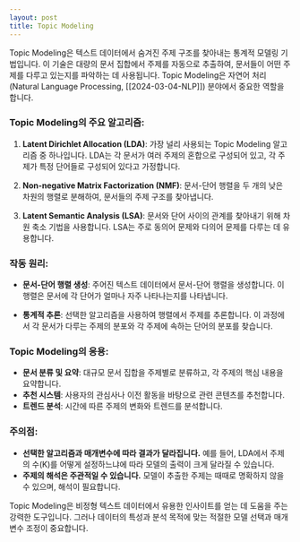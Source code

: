 ```yaml
---
layout: post
title: Topic Modeling
---
```


Topic Modeling은 텍스트 데이터에서 숨겨진 주제 구조를 찾아내는 통계적 모델링 기법입니다. 이 기술은 대량의 문서 집합에서 주제를 자동으로 추출하여, 문서들이 어떤 주제를 다루고 있는지를 파악하는 데 사용됩니다. Topic Modeling은 자연어 처리(Natural Language Processing, [[2024-03-04-NLP]]) 분야에서 중요한 역할을 합니다.

### Topic Modeling의 주요 알고리즘:

1. **Latent Dirichlet Allocation (LDA)**: 가장 널리 사용되는 Topic Modeling 알고리즘 중 하나입니다. LDA는 각 문서가 여러 주제의 혼합으로 구성되어 있고, 각 주제가 특정 단어들로 구성되어 있다고 가정합니다.
    
2. **Non-negative Matrix Factorization (NMF)**: 문서-단어 행렬을 두 개의 낮은 차원의 행렬로 분해하여, 문서들의 주제 구조를 찾아냅니다.
    
3. **Latent Semantic Analysis (LSA)**: 문서와 단어 사이의 관계를 찾아내기 위해 차원 축소 기법을 사용합니다. LSA는 주로 동의어 문제와 다의어 문제를 다루는 데 유용합니다.
    

### 작동 원리:

- **문서-단어 행렬 생성**: 주어진 텍스트 데이터에서 문서-단어 행렬을 생성합니다. 이 행렬은 문서에 각 단어가 얼마나 자주 나타나는지를 나타냅니다.
    
- **통계적 추론**: 선택한 알고리즘을 사용하여 행렬에서 주제를 추론합니다. 이 과정에서 각 문서가 다루는 주제의 분포와 각 주제에 속하는 단어의 분포를 찾습니다.
    

### Topic Modeling의 응용:

- **문서 분류 및 요약**: 대규모 문서 집합을 주제별로 분류하고, 각 주제의 핵심 내용을 요약합니다.
- **추천 시스템**: 사용자의 관심사나 이전 활동을 바탕으로 관련 콘텐츠를 추천합니다.
- **트렌드 분석**: 시간에 따른 주제의 변화와 트렌드를 분석합니다.

### 주의점:

- **선택한 알고리즘과 매개변수에 따라 결과가 달라집니다.** 예를 들어, LDA에서 주제의 수(K)를 어떻게 설정하느냐에 따라 모델의 출력이 크게 달라질 수 있습니다.
- **주제의 해석은 주관적일 수 있습니다.** 모델이 추출한 주제는 때때로 명확하지 않을 수 있으며, 해석이 필요합니다.

Topic Modeling은 비정형 텍스트 데이터에서 유용한 인사이트를 얻는 데 도움을 주는 강력한 도구입니다. 그러나 데이터의 특성과 분석 목적에 맞는 적절한 모델 선택과 매개변수 조정이 중요합니다.